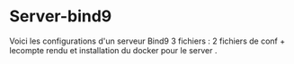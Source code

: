 # Server-bind9
Voici les configurations d'un serveur Bind9 
3 fichiers :  2 fichiers de conf + lecompte rendu et installation du docker pour le server .
